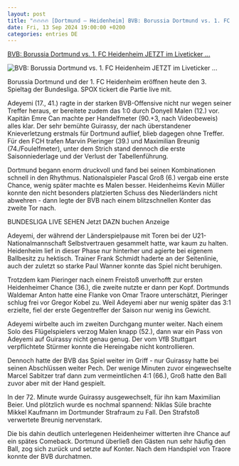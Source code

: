```yaml
---
layout: post
title: "🔥🔥🔥🔥 [Dortmund – Heidenheim] BVB: Borussia Dortmund vs. 1. FC Heidenheim JETZT im Liveticker ..."
date: Fri, 13 Sep 2024 19:00:00 +0200
categories: entries DE
---
```

[BVB: Borussia Dortmund vs. 1. FC Heidenheim JETZT im Liveticker ...](https://www.spox.com/de/sport/fussball/bundesliga/2409/Artikel/bvb-borussia-dortmund-vs-1-fc-heidenheim-heute-im-liveticker.html)

![BVB: Borussia Dortmund vs. 1. FC Heidenheim JETZT im Liveticker ...](https://www.spox.com/de/sport/fussball/bundesliga/2409/Bilder/adeyemi-16001.jpg)

Borussia Dortmund und der 1. FC Heidenheim eröffnen heute den 3. Spieltag der Bundesliga. SPOX tickert die Partie live mit.

Adeyemi (17., 41.) ragte in der starken BVB-Offensive nicht nur wegen seiner Treffer heraus, er bereitete zudem das 1:0 durch Donyell Malen (12.) vor. Kapitän Emre Can machte per Handelfmeter (90.+3, nach Videobeweis) alles klar. Der sehr bemühte Guirassy, der nach überstandener Knieverletzung erstmals für Dortmund auflief, blieb dagegen ohne Treffer. Für den FCH trafen Marvin Pieringer (39.) und Maximilian Breunig (74./Foulelfmeter), unter dem Strich stand dennoch die erste Saisonniederlage und der Verlust der Tabellenführung.

Dortmund begann enorm druckvoll und fand bei seinen Kombinationen schnell in den Rhythmus. Nationalspieler Pascal Groß (6.) vergab eine erste Chance, wenig später machte es Malen besser. Heidenheims Kevin Müller konnte den nicht besonders platzierten Schuss des Niederländers nicht abwehren - dann legte der BVB nach einem blitzschnellen Konter das zweite Tor nach.

BUNDESLIGA LIVE SEHEN Jetzt DAZN buchen Anzeige

Adeyemi, der während der Länderspielpause mit Toren bei der U21-Nationalmannschaft Selbstvertrauen gesammelt hatte, war kaum zu halten. Heidenheim lief in dieser Phase nur hinterher und agierte bei eigenem Ballbesitz zu hektisch. Trainer Frank Schmidt haderte an der Seitenlinie, auch der zuletzt so starke Paul Wanner konnte das Spiel nicht beruhigen.

Trotzdem kam Pieringer nach einem Freistoß unverhofft zur ersten Heidenheimer Chance (36.), die zweite nutzte er dann per Kopf. Dortmunds Waldemar Anton hatte eine Flanke von Omar Traore unterschätzt, Pieringer schlug frei vor Gregor Kobel zu. Weil Adeyemi aber nur wenig später das 3:1 erzielte, fiel der erste Gegentreffer der Saison nur wenig ins Gewicht.

Adeyemi wirbelte auch im zweiten Durchgang munter weiter. Nach einem Solo des Flügelspielers verzog Malen knapp (52.), dann war ein Pass von Adeyemi auf Guirassy nicht genau genug. Der vom VfB Stuttgart verpflichtete Stürmer konnte die Hereingabe nicht kontrollieren.

Dennoch hatte der BVB das Spiel weiter im Griff - nur Guirassy hatte bei seinen Abschlüssen weiter Pech. Der wenige Minuten zuvor eingewechselte Marcel Sabitzer traf dann zum vermeintlichen 4:1 (66.), Groß hatte den Ball zuvor aber mit der Hand gespielt.

In der 72. Minute wurde Guirassy ausgewechselt, für ihn kam Maximilian Beier. Und plötzlich wurde es nochmal spannend: Niklas Süle brachte Mikkel Kaufmann im Dortmunder Strafraum zu Fall. Den Strafstoß verwertete Breunig nervenstark.

Die bis dahin deutlich unterlegenen Heidenheimer witterten ihre Chance auf ein spätes Comeback. Dortmund überließ den Gästen nun sehr häufig den Ball, zog sich zurück und setzte auf Konter. Nach dem Handspiel von Traore konnte der BVB durchatmen.

